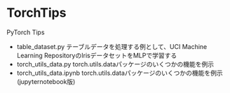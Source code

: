 # TorchTips
PyTorch Tips

- table_dataset.py
    テーブルデータを処理する例として、UCI Machine Learning RepositoryのIrisデータセットをMLPで学習する
- torch_utils_data.py
    torch.utils.dataパッケージのいくつかの機能を例示
- torch_utils_data.ipynb
    torch.utils.dataパッケージのいくつかの機能を例示(jupyternotebook版)

